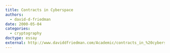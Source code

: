 ```yaml
---
title: Contracts in Cyberspace
authors:
  - david-d-friedman
date: 2000-05-04
categories:
  - cryptography
doctype: essay
external: http://www.daviddfriedman.com/Academic/contracts_in_%20cyberspace/contracts_in_cyberspace.htm
---
```

